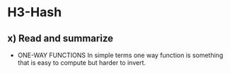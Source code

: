 # H3-Hash
## x) Read and summarize
- ONE-WAY FUNCTIONS
In simple terms one way function is something that is easy to compute but harder to invert. 
